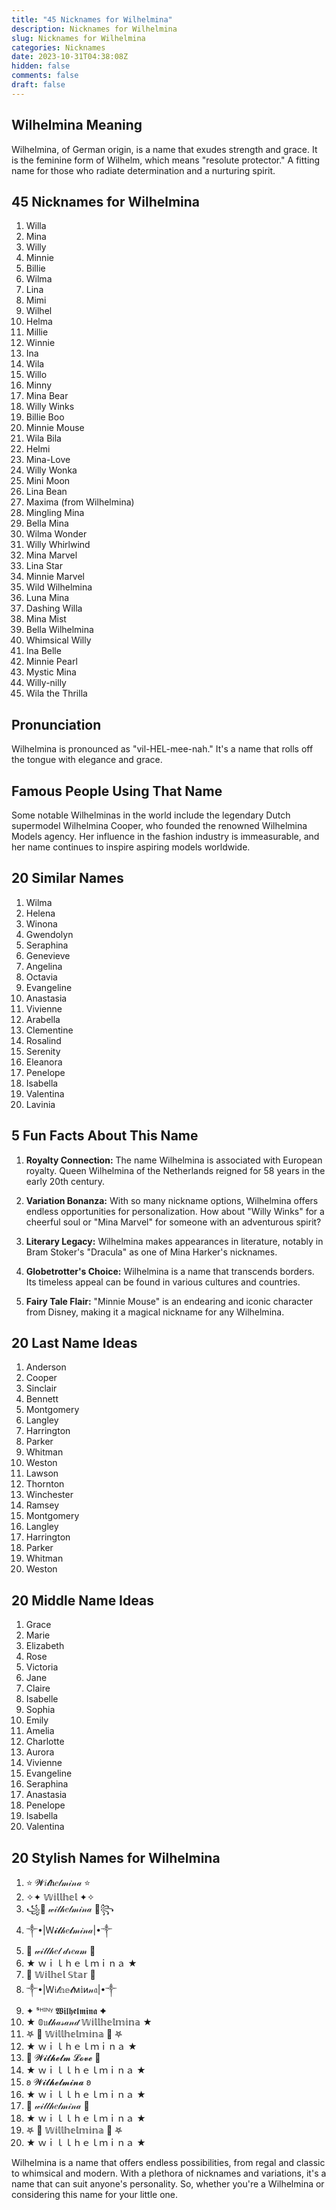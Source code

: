 ```yaml
---
title: "45 Nicknames for Wilhelmina"
description: Nicknames for Wilhelmina
slug: Nicknames for Wilhelmina
categories: Nicknames
date: 2023-10-31T04:38:08Z
hidden: false
comments: false
draft: false
---
```


## Wilhelmina Meaning

Wilhelmina, of German origin, is a name that exudes strength and grace. It is the feminine form of Wilhelm, which means "resolute protector." A fitting name for those who radiate determination and a nurturing spirit.

## 45 Nicknames for Wilhelmina

1. Willa
2. Mina
3. Willy
4. Minnie
5. Billie
6. Wilma
7. Lina
8. Mimi
9. Wilhel
10. Helma
11. Millie
12. Winnie
13. Ina
14. Wila
15. Willo
16. Minny
17. Mina Bear
18. Willy Winks
19. Billie Boo
20. Minnie Mouse
21. Wila Bila
22. Helmi
23. Mina-Love
24. Willy Wonka
25. Mini Moon
26. Lina Bean
27. Maxima (from Wilhelmina)
28. Mingling Mina
29. Bella Mina
30. Wilma Wonder
31. Willy Whirlwind
32. Mina Marvel
33. Lina Star
34. Minnie Marvel
35. Wild Wilhelmina
36. Luna Mina
37. Dashing Willa
38. Mina Mist
39. Bella Wilhelmina
40. Whimsical Willy
41. Ina Belle
42. Minnie Pearl
43. Mystic Mina
44. Willy-nilly
45. Wila the Thrilla

## Pronunciation

Wilhelmina is pronounced as "vil-HEL-mee-nah." It's a name that rolls off the tongue with elegance and grace.

## Famous People Using That Name

Some notable Wilhelminas in the world include the legendary Dutch supermodel Wilhelmina Cooper, who founded the renowned Wilhelmina Models agency. Her influence in the fashion industry is immeasurable, and her name continues to inspire aspiring models worldwide.

## 20 Similar Names

1. Wilma
2. Helena
3. Winona
4. Gwendolyn
5. Seraphina
6. Genevieve
7. Angelina
8. Octavia
9. Evangeline
10. Anastasia
11. Vivienne
12. Arabella
13. Clementine
14. Rosalind
15. Serenity
16. Eleanora
17. Penelope
18. Isabella
19. Valentina
20. Lavinia

## 5 Fun Facts About This Name

1. **Royalty Connection:** The name Wilhelmina is associated with European royalty. Queen Wilhelmina of the Netherlands reigned for 58 years in the early 20th century.

2. **Variation Bonanza:** With so many nickname options, Wilhelmina offers endless opportunities for personalization. How about "Willy Winks" for a cheerful soul or "Mina Marvel" for someone with an adventurous spirit?

3. **Literary Legacy:** Wilhelmina makes appearances in literature, notably in Bram Stoker's "Dracula" as one of Mina Harker's nicknames.

4. **Globetrotter's Choice:** Wilhelmina is a name that transcends borders. Its timeless appeal can be found in various cultures and countries.

5. **Fairy Tale Flair:** "Minnie Mouse" is an endearing and iconic character from Disney, making it a magical nickname for any Wilhelmina.

## 20 Last Name Ideas

1. Anderson
2. Cooper
3. Sinclair
4. Bennett
5. Montgomery
6. Langley
7. Harrington
8. Parker
9. Whitman
10. Weston
11. Lawson
12. Thornton
13. Winchester
14. Ramsey
15. Montgomery
16. Langley
17. Harrington
18. Parker
19. Whitman
20. Weston

## 20 Middle Name Ideas

1. Grace
2. Marie
3. Elizabeth
4. Rose
5. Victoria
6. Jane
7. Claire
8. Isabelle
9. Sophia
10. Emily
11. Amelia
12. Charlotte
13. Aurora
14. Vivienne
15. Evangeline
16. Seraphina
17. Anastasia
18. Penelope
19. Isabella
20. Valentina

## 20 Stylish Names for Wilhelmina

1. ⭐️ 𝓦𝑖𝓵𝒉𝑒𝓁𝓂𝒾𝓃𝒶 ⭐️
2. ✧✦ 𝕎𝕚𝕝𝕝𝕙𝕖𝕝 ✦✧
3. ꧁🌟 𝓌𝒾𝓁𝒽𝑒𝓁𝓂𝒾𝓃𝒶 🌟꧂
4. ༒•|W𝓲𝓵𝒽𝑒𝓵𝓂𝒾𝓃𝒶|•༒
5. 🌸 𝓌𝒾𝓁𝓁𝒽𝑒𝓁 𝒹𝓇𝑒𝒶𝓂 🌸
6. ★ ｗｉｌｈｅｌｍｉｎａ ★
7. 🌟 𝕎𝕚𝕝𝕙𝕖𝕝 𝕊𝕥𝕒𝕣 🌟
8. ༒•|W𝔦𝓁𝕙𝕖𝓵м𝕚и𝓃𝔞|•༒
9. ✦ ˢᴴᴵᴺᵞ 𝖂𝖎𝖑𝖍𝖊𝖑𝖒𝖎𝖓𝖆 ✦
10. ★ 𝟘𝔲𝓽𝒽𝒶𝓈𝒶𝓃𝒹 𝕎𝕚𝕝𝕝𝕙𝕖𝕝𝕞𝕚𝕟𝕒 ★
11. 𖤐 🌼 𝕎𝕚𝕝𝕝𝕙𝕖𝕝𝕞𝕚𝕟𝕒 🌼 𖤐
12. ★ ｗｉｌｈｅｌｍｉｎａ ★
13. 🌸 𝓦𝓲𝓵𝓱𝓮𝓵𝓶 𝓛𝓸𝓿𝓮 🌸
14. ★ ｗｉｌｌｈｅｌｍｉｎａ ★
15. 𐐪 𝓦𝓲𝓵𝓱𝓮𝓵𝓶𝓲𝓷𝓪 𐐪
16. ★ ｗｉｌｌｈｅｌｍｉｎａ ★
17. 🌸 𝓌𝒾𝓁𝓁𝒽𝑒𝓁𝓂𝒾𝓃𝒶 🌸
18. ★ ｗｉｌｌｈｅｌｍｉｎａ ★
19. 𖤐 🌼 𝕎𝕚𝕝𝕝𝕙𝕖𝕝𝕞𝕚𝕟𝕒 🌼 𖤐
20. ★ ｗｉｌｌｈｅｌｍｉｎａ ★

Wilhelmina is a name that offers endless possibilities, from regal and classic to whimsical and modern. With a plethora of nicknames and variations, it's a name that can suit anyone's personality. So, whether you're a Wilhelmina or considering this name for your little one.